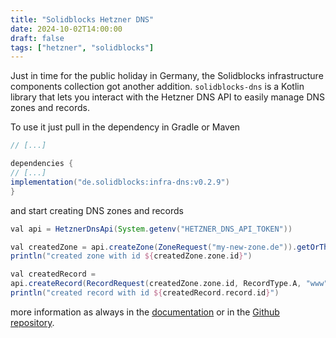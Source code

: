 ```yaml
---
title: "Solidblocks Hetzner DNS"
date: 2024-10-02T14:00:00
draft: false
tags: ["hetzner", "solidblocks"]
---
```


Just in time for the public holiday in Germany, the Solidblocks infrastructure components collection got another addition. `solidblocks-dns` is a Kotlin library that lets you interact with the Hetzner DNS API to easily  manage DNS zones and records.

<!--more-->

To use it just pull in the dependency in Gradle or Maven

```groovy
// [...]

dependencies {
// [...]
implementation("de.solidblocks:infra-dns:v0.2.9")
}
```

and start creating DNS zones and records

```groovy
val api = HetznerDnsApi(System.getenv("HETZNER_DNS_API_TOKEN"))

val createdZone = api.createZone(ZoneRequest("my-new-zone.de")).getOrThrow()
println("created zone with id ${createdZone.zone.id}")

val createdRecord =
api.createRecord(RecordRequest(createdZone.zone.id, RecordType.A, "www", "192.168.0.1")).getOrThrow()
println("created record with id ${createdRecord.record.id}")
```


more information as always in the [documentation](https://pellepelster.github.io/solidblocks/hetzner/dns/index.html) or in the [Github repository](https://github.com/pellepelster/solidblocks).